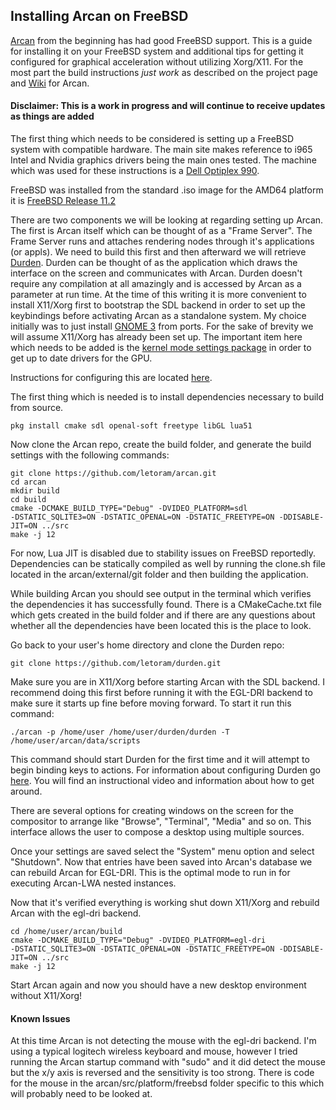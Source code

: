 ## Installing Arcan on FreeBSD

[Arcan](https://arcan-fe.com/) from the beginning has had good FreeBSD support. This is a guide for installing it on your FreeBSD system and additional tips for getting it configured for graphical acceleration without utilizing Xorg/X11. For the most part the build instructions *just work* as described on the project page and [Wiki](https://github.com/letoram/arcan/wiki/bsd) for Arcan. 

#### Disclaimer: This is a work in progress and will continue to receive updates as things are added

The first thing which needs to be considered is setting up a FreeBSD system with compatible hardware. The main site makes reference to i965 Intel and Nvidia graphics drivers being the main ones tested. The machine which was used for these instructions is a [Dell Optiplex 990](http://i.dell.com/sites/doccontent/shared-content/data-sheets/en/Documents/optiplex-990-spec-sheet.pdf).

FreeBSD was installed from the standard .iso image for the AMD64 platform it is [FreeBSD Release 11.2](https://download.freebsd.org/ftp/releases/amd64/amd64/ISO-IMAGES/11.2/)

There are two components we will be looking at regarding setting up Arcan. The first is Arcan itself which can be thought of as a "Frame Server". The Frame Server runs and attaches rendering nodes through it's applications (or appls). We need to build this first and then afterward we will retrieve [Durden](https://github.com/letoram/durden). Durden can be thought of as the application which draws the interface on the screen and communicates with Arcan. Durden doesn't require any compilation at all amazingly and is accessed by Arcan as a parameter at run time. At the time of this writing it is more convenient to install X11/Xorg first to bootstrap the SDL backend in order to set up the keybindings before activating Arcan as a standalone system. My choice initially was to just install [GNOME 3](https://www.freshports.org/x11/gnome3) from ports. For the sake of brevity we will assume X11/Xorg has already been set up. The important item here which needs to be added is the [kernel mode settings package](https://www.freshports.org/graphics/drm-next-kmod/) in order to get up to date drivers for the GPU.  

Instructions for configuring this are located [here](https://www.freebsd.org/doc/handbook/x-config.html#x-config-kms).  

The first thing which is needed is to install dependencies necessary to build from source.

    pkg install cmake sdl openal-soft freetype libGL lua51
    
Now clone the Arcan repo, create the build folder, and generate the build settings with the following commands:

    git clone https://github.com/letoram/arcan.git
    cd arcan
    mkdir build
    cd build
    cmake -DCMAKE_BUILD_TYPE="Debug" -DVIDEO_PLATFORM=sdl
    -DSTATIC_SQLITE3=ON -DSTATIC_OPENAL=ON -DSTATIC_FREETYPE=ON -DDISABLE-JIT=ON ../src
    make -j 12
    
For now, Lua JIT is disabled due to stability issues on FreeBSD reportedly. Dependencies can be statically compiled as well by running the clone.sh file located in the arcan/external/git folder and then building the application.

While building Arcan you should see output in the terminal which verifies the dependencies it has successfully found. There is a CMakeCache.txt file which gets created in the build folder and if there are any questions about whether all the dependencies have been located this is the place to look.

Go back to your user's home directory and clone the Durden repo:

    git clone https://github.com/letoram/durden.git

Make sure you are in X11/Xorg before starting Arcan with the SDL backend. I recommend doing this first before running it with the EGL-DRI backend to make sure it starts up fine before moving forward. To start it run this command:

    ./arcan -p /home/user /home/user/durden/durden -T /home/user/arcan/data/scripts
    
This command should start Durden for the first time and it will attempt to begin binding keys to actions. For information about configuring Durden go [here](http://durden.arcan-fe.com/). You will find an instructional video and information about how to get around.

There are several options for creating windows on the screen for the compositor to arrange like "Browse", "Terminal", "Media" and so on. This interface allows the user to compose a desktop using multiple sources.

Once your settings are saved select the "System" menu option and select "Shutdown". Now that entries have been saved into Arcan's database we can rebuild Arcan for EGL-DRI. This is the optimal mode to run in for executing Arcan-LWA nested instances.

Now that it's verified everything is working shut down X11/Xorg and rebuild Arcan with the egl-dri backend.

    cd /home/user/arcan/build
    cmake -DCMAKE_BUILD_TYPE="Debug" -DVIDEO_PLATFORM=egl-dri
    -DSTATIC_SQLITE3=ON -DSTATIC_OPENAL=ON -DSTATIC_FREETYPE=ON -DDISABLE-JIT=ON ../src
    make -j 12
    
Start Arcan again and now you should have a new desktop environment without X11/Xorg! 

#### Known Issues

At this time Arcan is not detecting the mouse with the egl-dri backend. I'm using a typical logitech wireless keyboard and mouse, however I tried running the Arcan startup command with "sudo" and it did detect the mouse but the x/y axis is reversed and the sensitivity is too strong. There is code for the mouse in the arcan/src/platform/freebsd folder specific to this which will probably need to be looked at.





